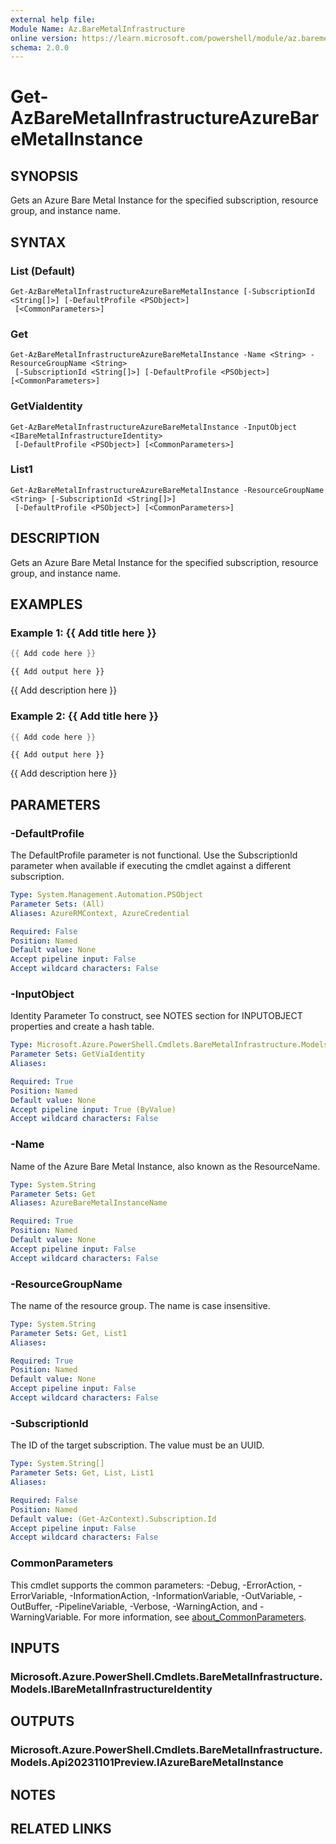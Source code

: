 ```yaml
---
external help file:
Module Name: Az.BareMetalInfrastructure
online version: https://learn.microsoft.com/powershell/module/az.baremetalinfrastructure/get-azbaremetalinfrastructureazurebaremetalinstance
schema: 2.0.0
---
```


# Get-AzBareMetalInfrastructureAzureBareMetalInstance

## SYNOPSIS
Gets an Azure Bare Metal Instance for the specified subscription, resource group, and instance name.

## SYNTAX

### List (Default)
```
Get-AzBareMetalInfrastructureAzureBareMetalInstance [-SubscriptionId <String[]>] [-DefaultProfile <PSObject>]
 [<CommonParameters>]
```

### Get
```
Get-AzBareMetalInfrastructureAzureBareMetalInstance -Name <String> -ResourceGroupName <String>
 [-SubscriptionId <String[]>] [-DefaultProfile <PSObject>] [<CommonParameters>]
```

### GetViaIdentity
```
Get-AzBareMetalInfrastructureAzureBareMetalInstance -InputObject <IBareMetalInfrastructureIdentity>
 [-DefaultProfile <PSObject>] [<CommonParameters>]
```

### List1
```
Get-AzBareMetalInfrastructureAzureBareMetalInstance -ResourceGroupName <String> [-SubscriptionId <String[]>]
 [-DefaultProfile <PSObject>] [<CommonParameters>]
```

## DESCRIPTION
Gets an Azure Bare Metal Instance for the specified subscription, resource group, and instance name.

## EXAMPLES

### Example 1: {{ Add title here }}
```powershell
{{ Add code here }}
```

```output
{{ Add output here }}
```

{{ Add description here }}

### Example 2: {{ Add title here }}
```powershell
{{ Add code here }}
```

```output
{{ Add output here }}
```

{{ Add description here }}

## PARAMETERS

### -DefaultProfile
The DefaultProfile parameter is not functional.
Use the SubscriptionId parameter when available if executing the cmdlet against a different subscription.

```yaml
Type: System.Management.Automation.PSObject
Parameter Sets: (All)
Aliases: AzureRMContext, AzureCredential

Required: False
Position: Named
Default value: None
Accept pipeline input: False
Accept wildcard characters: False
```

### -InputObject
Identity Parameter
To construct, see NOTES section for INPUTOBJECT properties and create a hash table.

```yaml
Type: Microsoft.Azure.PowerShell.Cmdlets.BareMetalInfrastructure.Models.IBareMetalInfrastructureIdentity
Parameter Sets: GetViaIdentity
Aliases:

Required: True
Position: Named
Default value: None
Accept pipeline input: True (ByValue)
Accept wildcard characters: False
```

### -Name
Name of the Azure Bare Metal Instance, also known as the ResourceName.

```yaml
Type: System.String
Parameter Sets: Get
Aliases: AzureBareMetalInstanceName

Required: True
Position: Named
Default value: None
Accept pipeline input: False
Accept wildcard characters: False
```

### -ResourceGroupName
The name of the resource group.
The name is case insensitive.

```yaml
Type: System.String
Parameter Sets: Get, List1
Aliases:

Required: True
Position: Named
Default value: None
Accept pipeline input: False
Accept wildcard characters: False
```

### -SubscriptionId
The ID of the target subscription.
The value must be an UUID.

```yaml
Type: System.String[]
Parameter Sets: Get, List, List1
Aliases:

Required: False
Position: Named
Default value: (Get-AzContext).Subscription.Id
Accept pipeline input: False
Accept wildcard characters: False
```

### CommonParameters
This cmdlet supports the common parameters: -Debug, -ErrorAction, -ErrorVariable, -InformationAction, -InformationVariable, -OutVariable, -OutBuffer, -PipelineVariable, -Verbose, -WarningAction, and -WarningVariable. For more information, see [about_CommonParameters](http://go.microsoft.com/fwlink/?LinkID=113216).

## INPUTS

### Microsoft.Azure.PowerShell.Cmdlets.BareMetalInfrastructure.Models.IBareMetalInfrastructureIdentity

## OUTPUTS

### Microsoft.Azure.PowerShell.Cmdlets.BareMetalInfrastructure.Models.Api20231101Preview.IAzureBareMetalInstance

## NOTES

## RELATED LINKS

